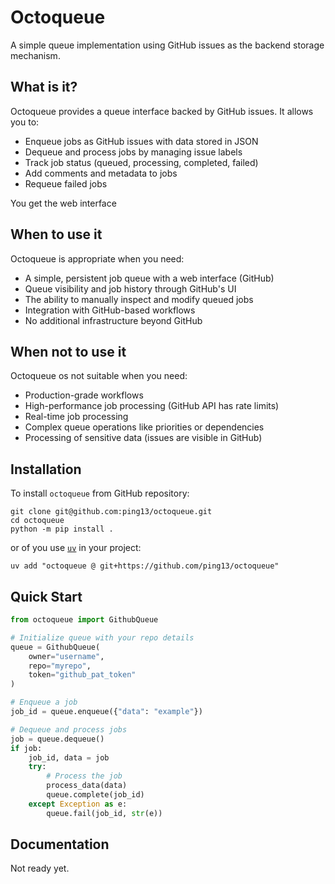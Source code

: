 
# Octoqueue

A simple queue implementation using GitHub issues as the backend storage mechanism.

## What is it?

Octoqueue provides a queue interface backed by GitHub issues. It allows you to:

- Enqueue jobs as GitHub issues with data stored in JSON
- Dequeue and process jobs by managing issue labels
- Track job status (queued, processing, completed, failed)
- Add comments and metadata to jobs
- Requeue failed jobs

You get the web interface 

## When to use it

Octoqueue is appropriate when you need:

- A simple, persistent job queue with a web interface (GitHub)
- Queue visibility and job history through GitHub's UI
- The ability to manually inspect and modify queued jobs
- Integration with GitHub-based workflows
- No additional infrastructure beyond GitHub

## When not to use it

Octoqueue os not suitable when you need:

- Production-grade workflows
- High-performance job processing (GitHub API has rate limits)
- Real-time job processing
- Complex queue operations like priorities or dependencies
- Processing of sensitive data (issues are visible in GitHub)

## Installation

To install `octoqueue` from GitHub repository:

```console
git clone git@github.com:ping13/octoqueue.git
cd octoqueue
python -m pip install .
```

or of you use [`uv`](https://docs.astral.sh/uv/) in your project:

```console
uv add "octoqueue @ git+https://github.com/ping13/octoqueue"
```

## Quick Start

```python
from octoqueue import GithubQueue

# Initialize queue with your repo details
queue = GithubQueue(
    owner="username",
    repo="myrepo",
    token="github_pat_token"
)

# Enqueue a job
job_id = queue.enqueue({"data": "example"})

# Dequeue and process jobs
job = queue.dequeue()
if job:
    job_id, data = job
    try:
        # Process the job
        process_data(data)
        queue.complete(job_id)
    except Exception as e:
        queue.fail(job_id, str(e))
```

## Documentation

Not ready yet.

